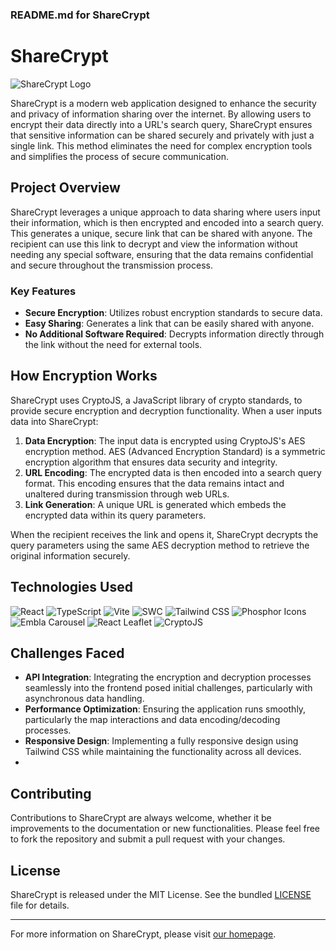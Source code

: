 ### README.md for ShareCrypt

# ShareCrypt

![ShareCrypt Logo](path_to_your_logo_if_available)

ShareCrypt is a modern web application designed to enhance the security and privacy of information sharing over the internet. By allowing users to encrypt their data directly into a URL's search query, ShareCrypt ensures that sensitive information can be shared securely and privately with just a single link. This method eliminates the need for complex encryption tools and simplifies the process of secure communication.

## Project Overview

ShareCrypt leverages a unique approach to data sharing where users input their information, which is then encrypted and encoded into a search query. This generates a unique, secure link that can be shared with anyone. The recipient can use this link to decrypt and view the information without needing any special software, ensuring that the data remains confidential and secure throughout the transmission process.

### Key Features

- **Secure Encryption**: Utilizes robust encryption standards to secure data.
- **Easy Sharing**: Generates a link that can be easily shared with anyone.
- **No Additional Software Required**: Decrypts information directly through the link without the need for external tools.

## How Encryption Works

ShareCrypt uses CryptoJS, a JavaScript library of crypto standards, to provide secure encryption and decryption functionality. When a user inputs data into ShareCrypt:

1. **Data Encryption**: The input data is encrypted using CryptoJS's AES encryption method. AES (Advanced Encryption Standard) is a symmetric encryption algorithm that ensures data security and integrity.
2. **URL Encoding**: The encrypted data is then encoded into a search query format. This encoding ensures that the data remains intact and unaltered during transmission through web URLs.
3. **Link Generation**: A unique URL is generated which embeds the encrypted data within its query parameters.

When the recipient receives the link and opens it, ShareCrypt decrypts the query parameters using the same AES decryption method to retrieve the original information securely.

## Technologies Used

![React](https://img.shields.io/badge/React-20232A?style=for-the-badge&logo=react&logoColor=61DAFB)
![TypeScript](https://img.shields.io/badge/TypeScript-007ACC?style=for-the-badge&logo=typescript&logoColor=white)
![Vite](https://img.shields.io/badge/Vite-B73BFE?style=for-the-badge&logo=vite&logoColor=FFD62E)
![SWC](https://img.shields.io/badge/SWC-ffffff?style=for-the-badge&logo=swc)
![Tailwind CSS](https://img.shields.io/badge/Tailwind_CSS-38B2AC?style=for-the-badge&logo=tailwind-css&logoColor=white)
![Phosphor Icons](https://img.shields.io/badge/Phosphor_Icons-000000?style=for-the-badge&logo=phosphor-icons&logoColor=white)
![Embla Carousel](https://img.shields.io/badge/Embla_Carousel-009688?style=for-the-badge)
![React Leaflet](https://img.shields.io/badge/React_Leaflet-199900?style=for-the-badge&logo=react-leaflet&logoColor=white)
![CryptoJS](https://img.shields.io/badge/Crypto_JS-F7931A?style=for-the-badge&logo=crypto-js&logoColor=white)

## Challenges Faced

- **API Integration**: Integrating the encryption and decryption processes seamlessly into the frontend posed initial challenges, particularly with asynchronous data handling.
- **Performance Optimization**: Ensuring the application runs smoothly, particularly the map interactions and data encoding/decoding processes.
- **Responsive Design**: Implementing a fully responsive design using Tailwind CSS while maintaining the functionality across all devices.
- 
## Contributing

Contributions to ShareCrypt are always welcome, whether it be improvements to the documentation or new functionalities. Please feel free to fork the repository and submit a pull request with your changes.

## License

ShareCrypt is released under the MIT License. See the bundled [LICENSE](LICENSE) file for details.

---

For more information on ShareCrypt, please visit [our homepage](https://github.com/GoyalIshaan/ShareCrypt).
